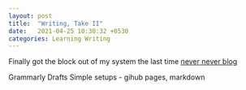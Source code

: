 ```yaml
---
layout: post
title:  "Writing, Take II"
date:   2021-04-25 10:30:32 +0530
categories: Learning Writing
---
```

Finally got the block out of my system the last time [never never blog](2021-04-18-never-never-blog.markdown)

Grammarly
Drafts
Simple setups - gihub pages, markdown
